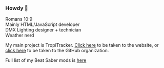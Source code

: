 ### Howdy 🤠

Romans 10:9<br/>
Mainly HTML/JavaScript developer<br/>
DMX Lighting designer + technician<br/>
Weather nerd<br/>

My main project is TropiTracker. [Click here](https://tropitracker.com) to be taken to the website, or [click here](https://github.com/TropiTracker/) to be taken to the GitHub organization.

Full list of my Beat Saber mods is [here](https://cgray1234.github.io/bs-stuff/mods)

<!--
**CGray1234/CGray1234** is a ✨ _special_ ✨ repository because its `README.md` (this file) appears on your GitHub profile.

Here are some ideas to get you started:

- 🔭 I’m currently working on ...
- 🌱 I’m currently learning ...
- 👯 I’m looking to collaborate on ...
- 🤔 I’m looking for help with ...
- 💬 Ask me about ...
- 📫 How to reach me: ...
- 😄 Pronouns: ...
- ⚡ Fun fact: ...
-->
